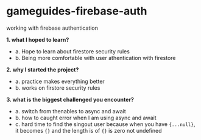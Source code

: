 # gameguides-firebase-auth
working with firebase authentication

**1. what I hoped to learn?**  
   * a. Hope to learn about firestore security rules  
   * b. Being more comfortable with user athentication with firestore  

   
**2. why I started the project?**      
  * a. practice makes everything better    
  * b. works on firstore security rules     

**3. what is the biggest challenged you encounter?**  
 * a. switch from thenables to async and await  
 * b. how to caught error when I am using async and await  
 * c. hard time to find the singout user because when you have ```{...null}```, it becomes ```{}``` and 
 the length is of ```{}``` is zero not undefined 


